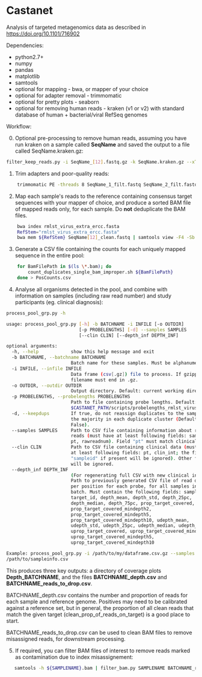 # Castanet
Analysis of targeted metagenomics data as described in https://doi.org/10.1101/716902

Dependencies:
* python2.7+
* numpy
* pandas
* matplotlib
* samtools
* optional for mapping - bwa, or mapper of your choice
* optional for adapter removal - trimmomatic
* optional for pretty plots - seaborn
* optional for removing human reads - kraken (v1 or v2) with standard database of human + bacterial/viral RefSeq genomes 

Workflow:

0) Optional pre-processing to remove human reads, assuming you have run kraken on a sample called **SeqName** and saved the output to a file called SeqName.kraken.gz:
```bash
filter_keep_reads.py -i SeqName_[12].fastq.gz -k SeqName.kraken.gz --xT Homo,Alteromonas,Achromobacter --suffix filt
```

1) Trim adapters and poor-quality reads:
```bash
    trimmomatic PE -threads 8 SeqName_1_filt.fastq SeqName_2_filt.fastq SeqName_1_clean.fastq tmp_SeqName_1_trimmings.fq SeqName_2_clean.fastq tmp_SeqName_2_trimmings.fq ILLUMINACLIP:${AdaptersPath}:2:10:7:1:true MINLEN:80 
```

2) Map each sample's reads to the reference containing consensus target sequences with your mapper of choice, and produce a sorted BAM file of mapped reads only, for each sample. Do **not** deduplicate the BAM files.
```bash
    bwa index rmlst_virus_extra_ercc.fasta
    RefStem="rmlst_virus_extra_ercc.fasta"
    bwa mem ${RefStem} SeqName[12]_clean.fastq | samtools view -F4 -Sb -| samtools sort - 1> temp_SeqName.bam 
```

3) Generate a CSV file containing the counts for each uniquely mapped sequence in the entire pool:
```bash
    for BamFilePath in $(ls \*.bam); do
        count_duplicates_single_bam_improper.sh ${BamFilePath}
    done > PosCounts.csv
```

4) Analyse all organisms detected in the pool, and combine with information on samples (including raw read number) and study participants (eg. clinical diagnosis):
```bash
process_pool_grp.py -h

usage: process_pool_grp.py [-h] -b BATCHNAME -i INFILE [-o OUTDIR]
                           [-p PROBELENGTHS] [-d] --samples SAMPLES
                           [--clin CLIN] [--depth_inf DEPTH_INF]

optional arguments:
  -h, --help            show this help message and exit
  -b BATCHNAME, --batchname BATCHNAME
                        Batch name for these samples. Must be alphanumeric.
  -i INFILE, --infile INFILE
                        Data frame (csv[.gz]) file to process. If gzipped,
                        filename must end in .gz.
  -o OUTDIR, --outdir OUTDIR
                        Output directory. Default: current working directory.
  -p PROBELENGTHS, --probelengths PROBELENGTHS
                        Path to file containing probe lengths. Default:
                        $CASTANET_PATH/scripts/probelengths_rmlst_virus_extra_ercc.csv
  -d, --keepdups        If true, do not reassign duplicates to the sample with
                        the majority in each duplicate cluster (Default:
                        False).
  --samples SAMPLES     Path to CSV file containing information about raw
                        reads (must have at least following fields: sampleid,
                        pt, rawreadnum). Field "pt" must match clinical data.
  --clin CLIN           Path to CSV file containing clinical data (must have
                        at least following fields: pt, clin_int; the field
                        "sampleid" if present will be ignored). Other fields
                        will be ignored.
  --depth_inf DEPTH_INF
                        (For regenerating full CSV with new clinical info):
                        Path to previously generated CSV file of read depth
                        per position for each probe, for all samples in this
                        batch. Must contain the following fields: sampleid,
                        target_id, depth_mean, depth_std, depth_25pc,
                        depth_median, depth_75pc, prop_target_covered,
                        prop_target_covered_mindepth2,
                        prop_target_covered_mindepth5,
                        prop_target_covered_mindepth10, udepth_mean,
                        udepth_std, udepth_25pc, udepth_median, udepth_75pc,
                        uprop_target_covered, uprop_target_covered_mindepth2,
                        uprop_target_covered_mindepth5,
                        uprop_target_covered_mindepth10

Example: process_pool_grp.py -i /path/to/my/dataframe.csv.gz --samples
/path/to/sampleinfo.csv
```
This produces three key outputs: a directory of coverage plots **Depth_BATCHNAME**, and the files **BATCHNAME_depth.csv** and **BATCHNAME_reads_to_drop.csv**.

BATCHNAME_depth.csv contains the number and proportion of reads for each sample and reference genome. Positives may need to be calibrated against a reference set, but in general, the proportion of all clean reads that match the given target (clean_prop_of_reads_on_target) is a good place to start.

BATCHNAME_reads_to_drop.csv can be used to clean BAM files to remove misassigned reads, for downstream processing.

5) If required, you can filter BAM files of interest to remove reads marked as contamination due to index misassignement:
```bash
   samtools -h ${SAMPLENAME}.bam | filter_bam.py SAMPLENAME BATCHNAME_reads_to_drop.csv
```

